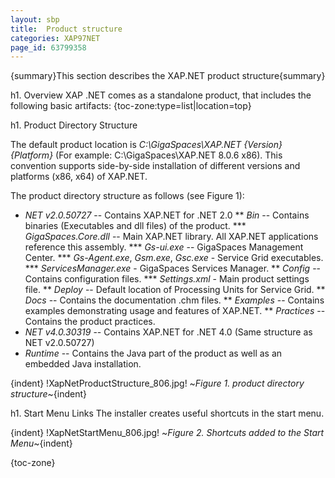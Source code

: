 ```yaml
---
layout: sbp
title:  Product structure
categories: XAP97NET
page_id: 63799358
---
```


{summary}This section describes the XAP.NET product structure{summary}

h1. Overview
XAP .NET comes as a standalone product, that includes the following basic artifacts:
{toc-zone:type=list|location=top}

h1. Product Directory Structure

The default product location is *C:\GigaSpaces\XAP.NET \{Version\} \{Platform\}* (For example: C:\GigaSpaces\XAP.NET 8.0.6 x86). This convention supports side-by-side installation of different versions and platforms (x86, x64) of XAP.NET.

The product directory structure as follows (see Figure 1):
* *NET v2.0.50727* -- Contains XAP.NET for .NET 2.0
** *Bin* -- Contains binaries (Executables and dll files) of the product.
*** *GigaSpaces.Core.dll* -- Main XAP.NET library. All XAP.NET applications reference this assembly.
*** *Gs-ui.exe* -- GigaSpaces Management Center.
*** *Gs-Agent.exe*, *Gsm.exe*, *Gsc.exe* - Service Grid executables.
*** *ServicesManager.exe* - GigaSpaces Services Manager.
** *Config* -- Contains configuration files.
*** *Settings.xml* - Main product settings file.
** *Deploy* -- Default location of Processing Units for Service Grid.
** *Docs* -- Contains the documentation .chm files.
** *Examples*  -- Contains examples demonstrating usage and features of XAP.NET.
** *Practices* -- Contains the product practices.
* *NET v4.0.30319* -- Contains XAP.NET for .NET 4.0 (Same structure as NET v2.0.50727)
* *Runtime* -- Contains the Java part of the product as well as an embedded Java installation.

{indent}
!XapNetProductStructure_806.jpg!
~*Figure 1. product directory structure*~{indent}

h1. Start Menu Links
The installer creates useful shortcuts in the start menu.

{indent}
!XapNetStartMenu_806.jpg!
~*Figure 2. Shortcuts added to the Start Menu*~{indent}

{toc-zone}